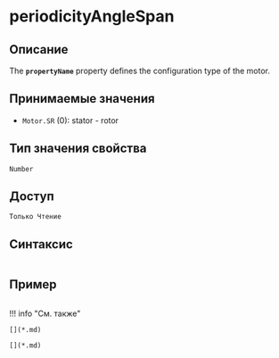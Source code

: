 # periodicityAngleSpan

## Описание
The <b>`propertyName`</b> property defines the configuration type of the motor.

## Принимаемые значения
- `Motor.SR` (0): stator - rotor

## Тип значения свойства
`Number`

## Доступ
`Только Чтение`

## Синтаксис
``` javascript

```
## Пример
``` javascript linenums="1"
```
!!! info "См. также"

    [](*.md)
	
	[](*.md)